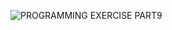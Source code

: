 
![PROGRAMMING EXERCISE PART9](https://user-images.githubusercontent.com/77440902/142828821-ed56e35e-f42c-4498-ba03-ea2616f9f49f.png)
